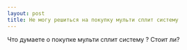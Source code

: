 ```yaml
---
layout: post 
title: Не могу решиться на покупку мульти сплит систему 
--- 
```

Что думаете о покупке мульти сплит систему ? Стоит ли?